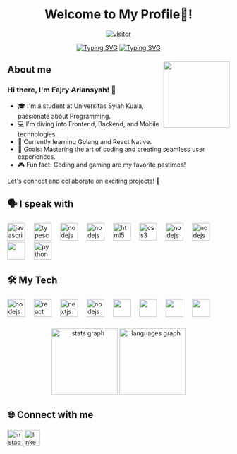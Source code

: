 <h1 align="center">Welcome to My Profile👋!</h1>

<div align="center">
  
<a href="">[![visitor](https://visitor-badge.laobi.icu/badge?page_id=Papazy.Papazy)](https://github.com/Papazy)</a>



</div>
<div align="center">

  [![Typing SVG](https://readme-typing-svg.demolab.com?font=Fira+Code&size=40&duration=1000&pause=1000&repeat=false&random=false&width=900&height=60&lines=I+am+)](https://git.io/typing-svg) [![Typing SVG](https://readme-typing-svg.demolab.com?font=Fira+Code&size=40&duration=4000&pause=1000&random=false&width=900&height=60&lines=+an+undergradute+student;frontend+developer;backend+developer;mobile+developer)](https://git.io/typing-svg)

</div>


###

<img align="right" height="150" src="https://i.imgflip.com/7nao7b.gif"  />


###



###

<h2 align="left">About me</h2>

###
### Hi there, I'm Fajry Ariansyah! 👋

- 🎓 I'm a student at Universitas Syiah Kuala, passionate about Programming.
- 💻 I'm diving into Frontend, Backend, and Mobile technologies.
- 🌱 Currently learning Golang and React Native.
- 🎯 Goals: Mastering the art of coding and creating seamless user experiences.
- 🎮 Fun fact: Coding and gaming are my favorite pastimes!

Let's connect and collaborate on exciting projects! 🚀


###

<h2 align="left">🗣️ I speak with</h2>

###

<div align="left">
  <img src="https://cdn.jsdelivr.net/gh/devicons/devicon/icons/javascript/javascript-original.svg" height="40" alt="javascript logo"  />
  <img width="12" />
  <img src="https://cdn.jsdelivr.net/gh/devicons/devicon/icons/typescript/typescript-original.svg" height="40" alt="typescript logo"  />
  <img width="12" />

 
  <img src="https://cdn.jsdelivr.net/gh/devicons/devicon/icons/cplusplus/cplusplus-original.svg" height="40" alt="nodejs logo"  />
  <img width="12" />
  <img src="https://cdn.jsdelivr.net/gh/devicons/devicon/icons/c/c-original.svg" height="40" alt="nodejs logo"  />
  <img width="12" />
  <img src="https://cdn.jsdelivr.net/gh/devicons/devicon/icons/html5/html5-original.svg" height="40" alt="html5 logo"  />
  <img width="12" />
  <img src="https://cdn.jsdelivr.net/gh/devicons/devicon/icons/css3/css3-original.svg" height="40" alt="css3 logo"  />
  <img width="12" />
   <img src="https://cdn.jsdelivr.net/gh/devicons/devicon/icons/php/php-original.svg" height="40" alt="nodejs logo"  />
    <img width="12" />
     <img src="https://cdn.jsdelivr.net/gh/devicons/devicon/icons/go/go-original-wordmark.svg" height="40" alt="nodejs logo"  />
  <img width="12" />
  <img src="https://cdn.jsdelivr.net/gh/devicons/devicon/icons/java/java-original.svg" height="40" />
  <img width="12" />
  <img src="https://cdn.jsdelivr.net/gh/devicons/devicon/icons/python/python-original.svg" height="40" alt="python logo"  />
</div>

###

<h2 align="left">🛠️ My Tech</h2>

###

<div align="left">
  <img src="https://cdn.jsdelivr.net/gh/devicons/devicon/icons/laravel/laravel-plain.svg" height="40" alt="nodejs logo"  />
  <img width="12" />
  <img src="https://cdn.jsdelivr.net/gh/devicons/devicon/icons/react/react-original.svg" height="40" alt="react logo"  />
  <img width="12" />
  <img src="https://cdn.jsdelivr.net/gh/devicons/devicon/icons/nextjs/nextjs-original.svg" height="40" alt="nextjs logo"  />
  <img width="12" />
  <img src="https://cdn.jsdelivr.net/gh/devicons/devicon/icons/nodejs/nodejs-original.svg" height="40" alt="nodejs logo"  />
  <img width="12" />
  <img src="https://cdn.jsdelivr.net/gh/devicons/devicon/icons/express/express-original-wordmark.svg" height="40"/>
  <img width="12" />
  <img src="https://cdn.jsdelivr.net/gh/devicons/devicon/icons/flask/flask-original.svg" height="40"/>
  <img width="12" />
  <img src="https://cdn.jsdelivr.net/gh/devicons/devicon/icons/firebase/firebase-plain-wordmark.svg" height="40"/>
  <img width="12" />
  <img src="https://cdn.jsdelivr.net/gh/devicons/devicon/icons/mysql/mysql-original-wordmark.svg" height="40"/>
  <img width="12" />
  
</div>

###
<div align="center">
  <img src="https://github-readme-stats.vercel.app/api?username=Papazy&hide_title=false&hide_rank=false&show_icons=true&include_all_commits=true&count_private=true&disable_animations=false&theme=dracula&locale=en&hide_border=false" height="150" alt="stats graph"  />
  <img src="https://github-readme-stats.vercel.app/api/top-langs?username=Papazy&locale=en&hide_title=false&layout=compact&card_width=320&langs_count=5&theme=dracula&hide_border=false" height="150" alt="languages graph"  />
</div>

###


<h2 align="left">🌐 Connect with me</h2>

###

<div align="left">
  <a href="https://www.instagram.com/ry___rian/">
  <img src="https://img.shields.io/static/v1?message=Instagram&logo=instagram&label=&color=E4405F&logoColor=white&labelColor=&style=for-the-badge" height="35" alt="instagram logo"  />
    
  </a>
  <a href="https://www.linkedin.com/in/fajry-ariansyah/">
  <img src="https://img.shields.io/static/v1?message=LinkedIn&logo=linkedin&label=&color=0077B5&logoColor=white&labelColor=&style=for-the-badge" height="35" alt="linkedin logo"  />
    
  </a>
</div>


###
